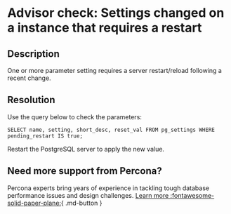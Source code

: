 # Advisor check: Settings changed on a instance that requires a restart

## Description

One or more parameter setting requires a server restart/reload following a recent change.

## Resolution

Use the query below to check the parameters:

```mysql
SELECT name, setting, short_desc, reset_val FROM pg_settings WHERE pending_restart IS true;
```

Restart the PostgreSQL server to apply the new value.

## Need more support from Percona?

Percona experts bring years of experience in tackling tough database performance issues and design challenges.
[Learn more :fontawesome-solid-paper-plane:](https://per.co.na/subscribe){ .md-button }

